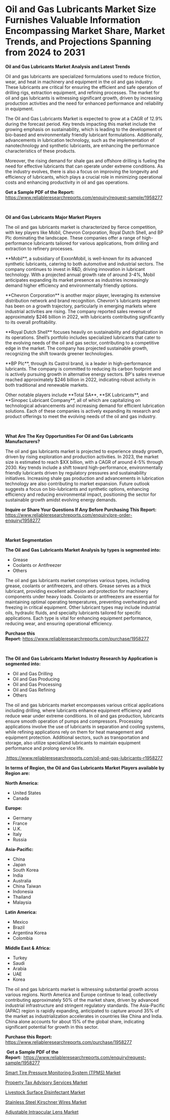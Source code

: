 <p><h1>Oil and Gas Lubricants Market Size Furnishes Valuable Information Encompassing Market Share, Market Trends, and Projections Spanning from 2024 to 2031</h1></p><p><strong>Oil and Gas Lubricants Market Analysis and Latest Trends</strong></p>
<p><p>Oil and gas lubricants are specialized formulations used to reduce friction, wear, and heat in machinery and equipment in the oil and gas industry. These lubricants are critical for ensuring the efficient and safe operation of drilling rigs, extraction equipment, and refining processes. The market for oil and gas lubricants is witnessing significant growth, driven by increasing production activities and the need for enhanced performance and reliability in equipment.</p><p>The Oil and Gas Lubricants Market is expected to grow at a CAGR of 12.9% during the forecast period. Key trends impacting this market include the growing emphasis on sustainability, which is leading to the development of bio-based and environmentally friendly lubricant formulations. Additionally, advancements in lubrication technology, such as the implementation of nanotechnology and synthetic lubricants, are enhancing the performance characteristics of these products.</p><p>Moreover, the rising demand for shale gas and offshore drilling is fueling the need for effective lubricants that can operate under extreme conditions. As the industry evolves, there is also a focus on improving the longevity and efficiency of lubricants, which plays a crucial role in minimizing operational costs and enhancing productivity in oil and gas operations.</p></p>
<p><strong>Get a Sample PDF of the Report:&nbsp;</strong> <a href="https://www.reliableresearchreports.com/enquiry/request-sample/1958277?utm_campaign=11&utm_medium=2&utm_source=Github&utm_content=ia&utm_term=09112024&utm_id=oil-and-gas-lubricants">https://www.reliableresearchreports.com/enquiry/request-sample/1958277</a></p>
<p>&nbsp;</p>
<p><strong>Oil and Gas Lubricants Major Market Players</strong></p>
<p><p>The oil and gas lubricants market is characterized by fierce competition, with key players like Mobil, Chevron Corporation, Royal Dutch Shell, and BP Plc dominating the landscape. These companies offer a range of high-performance lubricants tailored for various applications, from drilling and extraction to refinery processes.</p><p>**Mobil**, a subsidiary of ExxonMobil, is well-known for its advanced synthetic lubricants, catering to both automotive and industrial sectors. The company continues to invest in R&D, driving innovation in lubricant technology. With a projected annual growth rate of around 3-4%, Mobil anticipates expanding its market presence as industries increasingly demand higher efficiency and environmentally friendly options.</p><p>**Chevron Corporation** is another major player, leveraging its extensive distribution network and brand recognition. Chevron's lubricants segment has been on a growth trajectory, particularly in emerging markets where industrial activities are rising. The company reported sales revenue of approximately $246 billion in 2022, with lubricants contributing significantly to its overall profitability.</p><p>**Royal Dutch Shell** focuses heavily on sustainability and digitalization in its operations. Shell’s portfolio includes specialized lubricants that cater to the evolving needs of the oil and gas sector, contributing to a competitive edge in the market. The company has projected sustainable growth, recognizing the shift towards greener technologies.</p><p>**BP Plc**, through its Castrol brand, is a leader in high-performance lubricants. The company is committed to reducing its carbon footprint and is actively pursuing growth in alternative energy sectors. BP's sales revenue reached approximately $246 billion in 2022, indicating robust activity in both traditional and renewable markets.</p><p>Other notable players include **Total SA**, **SK Lubricants**, and **Sinopec Lubricant Company**, all of which are capitalizing on technological advancements and increasing demand for efficient lubrication solutions. Each of these companies is actively expanding its research and product offerings to meet the evolving needs of the oil and gas industry.</p></p>
<p>&nbsp;</p>
<p><strong>What Are The Key Opportunities For Oil and Gas Lubricants Manufacturers?</strong></p>
<p><p>The oil and gas lubricants market is projected to experience steady growth, driven by rising exploration and production activities. In 2023, the market size is estimated to reach $XX billion, with a CAGR of around 4-5% through 2030. Key trends include a shift toward high-performance, environmentally friendly lubricants driven by regulatory pressures and sustainability initiatives. Increasing shale gas production and advancements in lubrication technology are also contributing to market expansion. Future outlook suggests a focus on bio-lubricants and synthetic options, enhancing efficiency and reducing environmental impact, positioning the sector for sustainable growth amidst evolving energy demands.</p></p>
<p><strong>Inquire or Share Your Questions If Any Before Purchasing This Report:</strong> <a href="https://www.reliableresearchreports.com/enquiry/pre-order-enquiry/1958277?utm_campaign=11&utm_medium=2&utm_source=Github&utm_content=ia&utm_term=09112024&utm_id=oil-and-gas-lubricants">https://www.reliableresearchreports.com/enquiry/pre-order-enquiry/1958277</a></p>
<p>&nbsp;</p>
<p><strong>Market Segmentation</strong></p>
<p><strong>The Oil and Gas Lubricants Market Analysis by types is segmented into:</strong></p>
<p><ul><li>Grease</li><li>Coolants or Antifreezer</li><li>Others</li></ul></p>
<p><p>The oil and gas lubricants market comprises various types, including grease, coolants or antifreezers, and others. Grease serves as a thick lubricant, providing excellent adhesion and protection for machinery components under heavy loads. Coolants or antifreezers are essential for maintaining optimal operating temperatures, preventing overheating and freezing in critical equipment. Other lubricant types may include industrial oils, hydraulic fluids, and specialty lubricants tailored for specific applications. Each type is vital for enhancing equipment performance, reducing wear, and ensuring operational efficiency.</p></p>
<p><strong>Purchase this Report:&nbsp;</strong><a href="https://www.reliableresearchreports.com/purchase/1958277?utm_campaign=11&utm_medium=2&utm_source=Github&utm_content=ia&utm_term=09112024&utm_id=oil-and-gas-lubricants">https://www.reliableresearchreports.com/purchase/1958277</a></p>
<p>&nbsp;</p>
<p><strong>The Oil and Gas Lubricants Market Industry Research by Application is segmented into:</strong></p>
<p><ul><li>Oil and Gas Drilling</li><li>Oil and Gas Producing</li><li>Oil and Gas Processing</li><li>Oil and Gas Refining</li><li>Others</li></ul></p>
<p><p>The oil and gas lubricants market encompasses various critical applications including drilling, where lubricants enhance equipment efficiency and reduce wear under extreme conditions. In oil and gas production, lubricants ensure smooth operation of pumps and compressors. Processing applications involve the use of lubricants in separation and cooling systems, while refining applications rely on them for heat management and equipment protection. Additional sectors, such as transportation and storage, also utilize specialized lubricants to maintain equipment performance and prolong service life.</p></p>
<p><a href="https://www.reliableresearchreports.com/oil-and-gas-lubricants-r1958277?utm_campaign=11&utm_medium=2&utm_source=Github&utm_content=ia&utm_term=09112024&utm_id=oil-and-gas-lubricants">&nbsp;https://www.reliableresearchreports.com/oil-and-gas-lubricants-r1958277</a></p>
<p><strong>In terms of Region, the Oil and Gas Lubricants Market Players available by Region are:</strong></p>
<p>
    <p> <strong> North America: </strong>
        <ul>
            <li>United States</li>
            <li>Canada</li>
        </ul>
        </p> 
    <p> <strong> Europe: </strong>
        <ul>
            <li>Germany</li>
            <li>France</li>
            <li>U.K.</li>
            <li>Italy</li>
            <li>Russia</li>
        </ul>
        </p> 
    <p> <strong> Asia-Pacific: </strong>
        <ul>
            <li>China</li>
            <li>Japan</li>
            <li>South Korea</li>
            <li>India</li>
            <li>Australia</li>
            <li>China Taiwan</li>
            <li>Indonesia</li>
            <li>Thailand</li>
            <li>Malaysia</li>
        </ul>
        </p> 
    <p> <strong> Latin America: </strong>
        <ul>
            <li>Mexico</li>
            <li>Brazil</li>
            <li>Argentina Korea</li>
            <li>Colombia</li>
        </ul>
        </p> 
    <p> <strong> Middle East & Africa: </strong>
        <ul>
            <li>Turkey</li>
            <li>Saudi</li>
            <li>Arabia</li>
            <li>UAE</li>
            <li>Korea</li>
        </ul>
    </p>
    </p>
<p><p>The oil and gas lubricants market is witnessing substantial growth across various regions. North America and Europe continue to lead, collectively contributing approximately 50% of the market share, driven by advanced industrial infrastructure and stringent regulatory standards. The Asia-Pacific (APAC) region is rapidly expanding, anticipated to capture around 35% of the market as industrialization accelerates in countries like China and India. China alone accounts for about 15% of the global share, indicating significant potential for growth in this sector.</p></p>
<p><strong>Purchase this Report: </strong><a href="https://www.reliableresearchreports.com/purchase/1958277?utm_campaign=11&utm_medium=2&utm_source=Github&utm_content=ia&utm_term=09112024&utm_id=oil-and-gas-lubricants">https://www.reliableresearchreports.com/purchase/1958277</a></p>
<p>&nbsp;<strong>Get a Sample PDF of the Report:&nbsp;&nbsp;</strong><a href="https://www.reliableresearchreports.com/enquiry/request-sample/1958277?utm_campaign=11&utm_medium=2&utm_source=Github&utm_content=ia&utm_term=09112024&utm_id=oil-and-gas-lubricants">https://www.reliableresearchreports.com/enquiry/request-sample/1958277</a></p>
<p><strong></strong></p>
<p><p><a href="https://www.linkedin.com/pulse/smart-tire-pressure-monitoring-system-tpms-market-revolution-size-unrlf?utm_campaign=11&utm_medium=2&utm_source=Github&utm_content=ia&utm_term=09112024&utm_id=oil-and-gas-lubricants">Smart Tire Pressure Monitoring System (TPMS) Market</a></p><p><a href="https://www.linkedin.com/pulse/property-tax-advisory-services-market-trends-focusing-insight-saujf?utm_campaign=11&utm_medium=2&utm_source=Github&utm_content=ia&utm_term=09112024&utm_id=oil-and-gas-lubricants">Property Tax Advisory Services Market</a></p><p><a href="https://github.com/maq4brod/Market-Research-Report-List-1/blob/main/livestock-surface-disinfectant-market.md?utm_campaign=11&utm_medium=2&utm_source=Github&utm_content=ia&utm_term=09112024&utm_id=oil-and-gas-lubricants">Livestock Surface Disinfectant Market</a></p><p><a href="https://issuu.com/reportprime-2/docs/stainless-steel-kirschner-wires-mar_90184c70ff36db?utm_campaign=11&utm_medium=2&utm_source=Github&utm_content=ia&utm_term=09112024&utm_id=oil-and-gas-lubricants">Stainless Steel Kirschner Wires Market</a></p><p><a href="https://issuu.com/reportprime-2/docs/adjustable-intraocular-lens-market-_0a9c34a434b2f4?utm_campaign=11&utm_medium=2&utm_source=Github&utm_content=ia&utm_term=09112024&utm_id=oil-and-gas-lubricants">Adjustable Intraocular Lens Market</a></p></p>